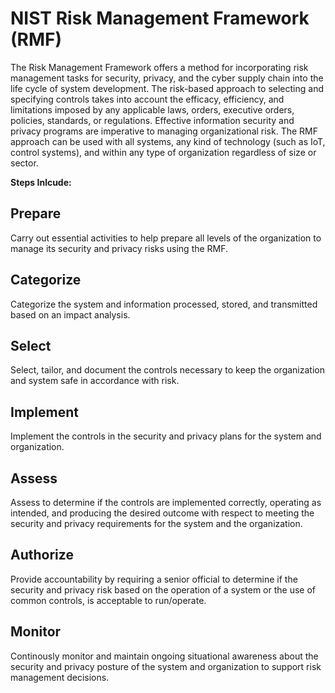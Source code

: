 # NIST Risk Management Framework (RMF)
The Risk Management Framework offers a method for incorporating risk management tasks for security, privacy, and the cyber supply chain into the life cycle of system development. The risk-based approach to selecting and specifying controls takes into account the efficacy, efficiency, and limitations imposed by any applicable laws, orders, executive orders, policies, standards, or regulations. Effective information security and privacy programs are imperative to managing organizational risk. The RMF approach can be used with all systems, any kind of technology (such as IoT, control systems), and within any type of organization regardless of size or sector.

<b>Steps Inlcude:</b>
## Prepare 
Carry out essential activities to help prepare all levels of the organization to manage its security and privacy risks using the RMF.

## Categorize 
Categorize the system and information processed, stored, and transmitted based on an impact analysis.

## Select 
Select, tailor, and document the controls necessary to keep the organization and system safe in accordance with risk.

## Implement 
Implement the controls in the security and privacy plans for the system and organization.

## Assess 
Assess to determine if the controls are implemented correctly, operating as intended, and producing the desired outcome with respect
to meeting the security and privacy requirements for the system and the organization.

## Authorize
Provide  accountability by requiring a senior official to determine if the security and privacy risk based on the operation of a system or the use of common controls, is acceptable to run/operate.

## Monitor
Continously monitor and maintain ongoing situational awareness about the security and privacy posture of the system and organization to support risk management decisions.
